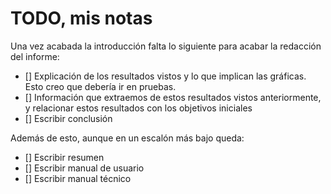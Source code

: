 # TODO, mis notas

Una vez acabada la introducción falta lo siguiente para acabar la redacción del informe:

- [] Explicación de los resultados vistos y lo que implican las gráficas. Esto creo que debería ir en pruebas.
- [] Información que extraemos de estos resultados vistos anteriormente, y relacionar estos resultados con los objetivos iniciales
- [] Escribir conclusión

Además de esto, aunque en un escalón más bajo queda:
- [] Escribir resumen
- [] Escribir manual de usuario
- [] Escribir manual técnico